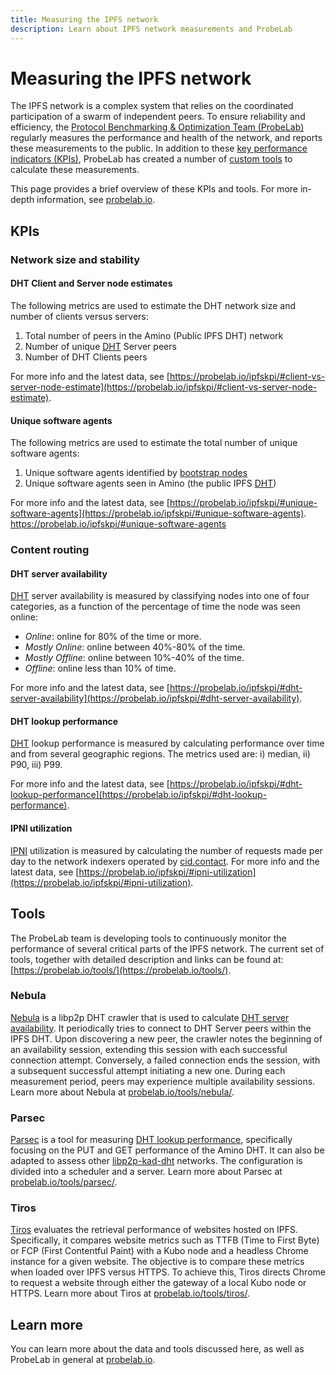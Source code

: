 ```yaml
---
title: Measuring the IPFS network
description: Learn about IPFS network measurements and ProbeLab 
---
```


# Measuring the IPFS network

The IPFS network is a complex system that relies on the coordinated participation of a swarm of independent peers. To ensure reliability and efficiency, the [Protocol Benchmarking & Optimization Team (ProbeLab)](https://probelab.io/) regularly measures the performance and health of the network, and reports these measurements to the public. In addition to these [key performance indicators (KPIs)](#kpis), ProbeLab has created a number of [custom tools](#tools) to calculate these measurements. 

This page provides a brief overview of these KPIs and tools. For more in-depth information, see [probelab.io](https://probelab.io/).

## KPIs

### Network size and stability

#### DHT Client and Server node estimates

The following metrics are used to estimate the DHT network size and number of clients versus servers:

1. Total number of peers in the Amino (Public IPFS DHT) network
1. Number of unique [DHT](dht.md) Server peers
1. Number of DHT Clients peers

For more info and the latest data, see [https://probelab.io/ipfskpi/#client-vs-server-node-estimate](https://probelab.io/ipfskpi/#client-vs-server-node-estimate).

#### Unique software agents

The following metrics are used to estimate the total number of unique software agents:

1. Unique software agents identified by [bootstrap nodes](https://docs.ipfs.tech/concepts/nodes/#bootstrap)
1. Unique software agents seen in Amino (the public IPFS [DHT](dht.md))

For more info and the latest data, see [https://probelab.io/ipfskpi/#unique-software-agents](https://probelab.io/ipfskpi/#unique-software-agents).
https://probelab.io/ipfskpi/#unique-software-agents

### Content routing

#### DHT server availability

[DHT](dht.md) server availability is measured by classifying nodes into one of four categories, as a function of the percentage of time the node was seen online:

- _Online_: online for 80% of the time or more.
- _Mostly Online_: online between 40%-80% of the time.
- _Mostly Offline_: online between 10%-40% of the time.
- _Offline_: online less than 10% of time.

For more info and the latest data, see [https://probelab.io/ipfskpi/#dht-server-availability](https://probelab.io/ipfskpi/#dht-server-availability).

#### DHT lookup performance

[DHT](dht.md) lookup performance is measured by calculating performance over time and from several geographic regions. The metrics used are: i) median, ii) P90, iii) P99.


For more info and the latest data, see [https://probelab.io/ipfskpi/#dht-lookup-performance](https://probelab.io/ipfskpi/#dht-lookup-performance).

#### IPNI utilization

[IPNI](ipni.md) utilization is measured by calculating the number of requests made per day to the network indexers operated by [cid.contact](https://cid.contact/). For more info and the latest data, see [https://probelab.io/ipfskpi/#ipni-utilization](https://probelab.io/ipfskpi/#ipni-utilization).

## Tools
The ProbeLab team is developing tools to continuously monitor the performance of several critical parts of the IPFS network. The current set of tools, together with detailed description and links can be found at: [https://probelab.io/tools/](https://probelab.io/tools/).
### Nebula 

[Nebula](https://github.com/dennis-tra/nebula) is a libp2p DHT crawler that is used to calculate [DHT server availability](#dht-server-availability). It periodically tries to connect to DHT Server peers within the IPFS DHT. Upon discovering a new peer, the crawler notes the beginning of an availability session, extending this session with each successful connection attempt. Conversely, a failed connection ends the session, with a subsequent successful attempt initiating a new one. During each measurement period, peers may experience multiple availability sessions. Learn more about Nebula at [probelab.io/tools/nebula/](https://probelab.io/tools/nebula/).

### Parsec

[Parsec](https://github.com/dennis-tra/nebula) is a tool for measuring [DHT lookup performance](#dht-lookup-performance), specifically focusing on the PUT and GET performance of the Amino DHT. It can also be adapted to assess other [libp2p-kad-dht](https://github.com/libp2p/specs/blob/master/kad-dht/README.md) networks. The configuration is divided into a scheduler and a server. Learn more about Parsec at [probelab.io/tools/parsec/](https://probelab.io/tools/parsec/).

### Tiros

[Tiros](https://github.com/plprobelab/tiros) evaluates the retrieval performance of websites hosted on IPFS. Specifically, it compares website metrics such as TTFB (Time to First Byte) or FCP (First Contentful Paint) with a Kubo node and a headless Chrome instance for a given website. The objective is to compare these metrics when loaded over IPFS versus HTTPS. To achieve this, Tiros directs Chrome to request a website through either the gateway of a local Kubo node or HTTPS. Learn more about Tiros at [probelab.io/tools/tiros/](https://probelab.io/tools/tiros/).

## Learn more 

You can learn more about the data and tools discussed here, as well as ProbeLab in general at [probelab.io](https://probelab.io/).